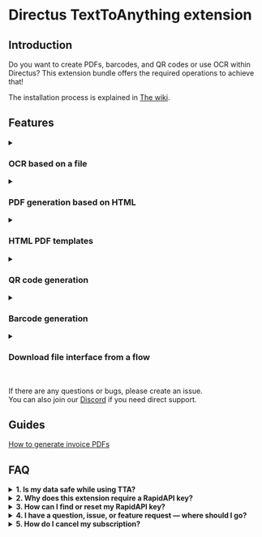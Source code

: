 # Directus TextToAnything extension

## Introduction

Do you want to create PDFs, barcodes, and QR codes or use OCR within Directus?
This extension bundle offers the required operations to achieve that!

The installation process is explained in [The wiki](https://github.com/Attacler/TextToAnything-Directus/wiki/Installation).

## Features

<details>
  <summary><h3>OCR based on a file</h3></summary>
  More info on <a href="https://github.com/Attacler/TextToAnything-Directus/wiki/Usage-%E2%80%90-OCR" target="_blank">the wiki</a>.<br>
  <h4>OCR as interface</h4>
  <img src="https://github.com/user-attachments/assets/0631dc3c-a804-4d3b-a891-38f265e389f9">
  <h4>OCR inside of flows</h4>
  <img src="https://github.com/user-attachments/assets/50279123-6c5f-4c1a-acfb-a2b16905cffc"> <br>
  <h4>OCR inside extensions</h4>
  Check the wiki for more information on using OCR inside of extensions.
</details>

<details>
  <summary><h3>PDF generation based on HTML</h3></summary>
  More info on <a href="https://github.com/Attacler/TextToAnything-Directus/wiki/Usage-%E2%80%90-PDF-from-HTML" target="_blank">the wiki</a>.<br>
  <h4>HTML to PFD inside Flows</h4>
  <img src="https://github.com/user-attachments/assets/2ee7b857-ca3a-4d09-85eb-a5ddf3d5d57c">
  <h4>HTML to PDF inside extensions</h4> <br>

```js
const fileID = await globalThis.TTA.generatePDF({
  pdfoptions: {
    html: "HTML body",
    footer: "HTML footer",
    footer: "HTML header",
    format: "A4",
    landscape: false,
    margin: 10,
    marginRight: 5,
    marginLeft: 500,
  },
  filename: "file.pdf",
});
```

</details>

<details>
  <summary><h3>HTML PDF templates</h3></summary>
  More info on <a href="https://github.com/Attacler/TextToAnything-Directus/wiki/Usage-%E2%80%90-PDF-templates" target="_blank">the wiki</a>.<br>
  Since creating a PDF template can be challenging when working solely with strings, this extension also includes a built-in template editor.<br>
  <img src="https://github.com/user-attachments/assets/5a00fdad-789e-49c1-9895-17adbd80415b">
  PDF generation based on a template can be done in 2 ways: <br>  
  <h4>Template to PF inside Flows</h4>
  <img src="https://github.com/user-attachments/assets/412a01fe-22e6-483c-aacf-a40b343a7720">
  <h4>HTML to PDF inside extensions</h4> <br>

```js
const fileID = await globalThis.TTA.generatePDFFromTemplate({
  template: templateIDHere,
  templatevariables: { variableOne: "A", variableTwo: "B" },
});
```

</details>

<details>
  <summary><h3>QR code generation</h3></summary>
  More info on <a href="https://github.com/Attacler/TextToAnything-Directus/wiki/Usage-%E2%80%90-QRCodes" target="_blank">the wiki</a>.<br>
  <h4>QR code generation inside Flows</h4>
  <img src="https://github.com/user-attachments/assets/4dacc7bd-c8ce-47f1-a38c-fc3525b8f79b">
  <h4>QR code generation inside extensions</h4> <br>

```js
const fileID = await globalThis.TTA.generateQRCode({
  content: "Your barcode content!",
  darkColor: "fff",
  lightColor: "000",
  margin: 2,
  width: 200,
});
```

</details>

<details>
  <summary><h3>Barcode generation</h3></summary>
  More info on <a href="https://github.com/Attacler/TextToAnything-Directus/wiki/Usage-%E2%80%90-Barcode" target="_blank">the wiki</a>.<br>
  <h4>Barcode generation inside Flows</h4>
  <img src="https://github.com/user-attachments/assets/016b72ba-fd74-4c58-94fd-7cef2ce194e5">
  <h4>Barcode generation inside extensions</h4> <br>

```js
const fileID = await globalThis.TTA.generateBarCode({
  barcodeContent: "Your barcode content!",
  barcodeType: "code128",
  scale: 2,
  height: 10,
  includetext: true,
});
```

</details>

<details>
  <summary><h3>Download file interface from a flow</h3></summary>
  More info on <a href="https://github.com/Attacler/TextToAnything-Directus/wiki/Usage-%E2%80%90-Download-file" target="_blank">the wiki</a>.<br>
  The interface will display a button and download the file id returned by a flow, for example: <br>
  <img src="https://github.com/user-attachments/assets/ce9c2b81-cb5d-4e67-93d3-6e42d92ed6ce">

</details>
<br>

If there are any questions or bugs, please create an issue. <br>
You can also join our [Discord](https://discord.gg/dbEWUHGmnr) if you need direct support.

## Guides

[How to generate invoice PDFs](https://attacler.medium.com/generating-invoice-pdfs-with-texttoanything-in-directus-e81c324010ac)

## FAQ

<details>
<summary><strong>1. Is my data safe while using TTA?</strong></summary>
<br>
Yes — we do not store any of the content you generate or process on our servers.  <br>
If you have any concerns regarding data security, feel free to reach out to us via our <a href="https://discord.gg/dbEWUHGmnr">Discord</a>.
</details>

<details>
<summary><strong>2. Why does this extension require a RapidAPI key?</strong></summary>
<br>
This extension relies on a RapidAPI key for the following reasons: <br>
- To offloading resources, for example generating a PDF from HTML requires alot of system packages and causes extra load on your system <br>
- To support and fund ongoing development and maintenance
</details>

<details>
<summary><strong>3. How can I find or reset my RapidAPI key?</strong></summary>
<br>
You can refer to <a href="https://docs.rapidapi.com/docs/keys-and-key-rotation#creating-or-rotating-a-rapid-api-key">this guide</a> for instructions on creating or rotating your RapidAPI key.
</details>

<details>
<summary><strong>4. I have a question, issue, or feature request — where should I go?</strong></summary>
<br>
We welcome all feedback and contributions. Please open an issue on <a href="https://github.com/Attacler/TextToAnything-Directus/issues">GitHub</a> or contact us in our <a href="https://discord.gg/dbEWUHGmnr">Discord</a>.
</details>

<details>
<summary><strong>5. How do I cancel my subscription?</strong></summary>
<br>
To manage or cancel your subscription, please visit your <a href="https://rapidapi.com/developer/billing/subscriptions-and-usage">RapidAPI billing settings</a>.
</details>
